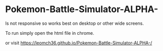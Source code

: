 # Pokemon-Battle-Simulator-ALPHA-
Is not responsive so works best on desktop or other wide screens.

To run simply open the html file in chrome.

or visit https://leomch36.github.io/Pokemon-Battle-Simulator-ALPHA-/
